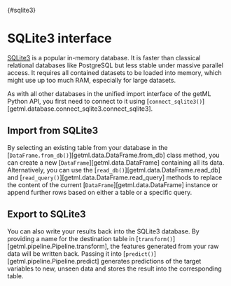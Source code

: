 [](){#sqlite3}
# SQLite3 interface

[SQLite3](https://sqlite.org/index.html) is a popular in-memory database. It is faster than classical relational databases like PostgreSQL but less stable under massive parallel access. It requires all contained datasets to be loaded into memory, which might use up too much RAM, especially for large datasets.

As with all other databases in the unified import interface of the getML Python API, 
you first need to connect to it using [`connect_sqlite3()`][getml.database.connect_sqlite3.connect_sqlite3].

## Import from SQLite3

By selecting an existing table from your database in the [`DataFrame.from_db()`][getml.data.DataFrame.from_db] class method, you can create a new [`DataFrame`][getml.data.DataFrame] containing all its data.
Alternatively, you can use the [`read_db()`][getml.data.DataFrame.read_db] and [`read_query()`][getml.data.DataFrame.read_query] methods to replace the content of the current [`DataFrame`][getml.data.DataFrame] instance or append further rows based on either a table or a specific query.

## Export to SQLite3

You can also write your results back into the SQLite3 database. By providing a name for the destination table in [`transform()`][getml.pipeline.Pipeline.transform], the features generated from your raw data will be written back. Passing it into [`predict()`][getml.pipeline.Pipeline.predict] generates predictions of the target variables to new, unseen data and stores the result into the corresponding table.

